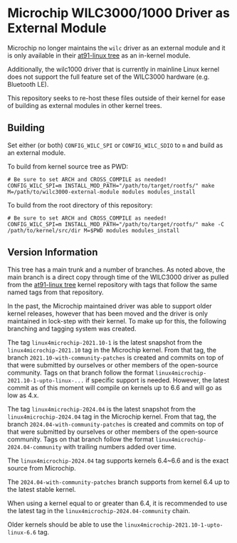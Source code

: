 # Microchip WILC3000/1000 Driver as External Module

Microchip no longer maintains the `wilc` driver as an external module and it is only available in their [at91-linux tree](https://github.com/linux4sam/linux-at91) as an in-kernel module.

Additionally, the wilc1000 driver that is currently in mainline Linux kernel does not support the full feature set of the WILC3000 hardware (e.g. Bluetooth LE).

This repository seeks to re-host these files outside of their kernel for ease of building as external modules in other kernel trees.

## Building
Set either (or both) `CONFIG_WILC_SPI` or `CONFIG_WILC_SDIO` to `m` and build as an external module.

To build from kernel source tree as PWD:

```
# Be sure to set ARCH and CROSS_COMPILE as needed!
CONFIG_WILC_SPI=m INSTALL_MOD_PATH="/path/to/target/rootfs/" make M=/path/to/wilc3000-external-module modules modules_install
```


To build from the root directory of this repository:

```
# Be sure to set ARCH and CROSS_COMPILE as needed!
CONFIG_WILC_SPI=m INSTALL_MOD_PATH="/path/to/target/rootfs/" make -C /path/to/kernel/src/dir M=$PWD modules modules_install
```

## Version Information
This tree has a main trunk and a number of branches. As noted above, the main branch is a direct copy through time of the WILC3000 driver as pulled from the [at91-linux tree](https://github.com/linux4sam/linux-at91) kernel repository with tags that follow the same named tags from that repository.

In the past, the Microchip maintained driver was able to support older kernel releases, however that has been moved and the driver is only maintained in lock-step with their kernel. To make up for this, the following branching and tagging system was created.

The tag `linux4microchip-2021.10-1` is the latest snapshot from the `linux4microchip-2021.10` tag in the Microchip kernel. From that tag, the branch `2021.10-with-community-patches` is created and commits on top of that were submitted by ourselves or other members of the open-source community. Tags on that branch follow the format `linux4microchip-2021.10-1-upto-linux-...` if specific support is needed. However, the latest commit as of this moment will compile on kernels up to 6.6 and will go as low as 4.x.

The tag `linux4microchip-2024.04` is the latest snapshot from the `linux4microchip-2024.04` tag in the Microchip kernel. From that tag, the branch `2024.04-with-community-patches` is created and commits on top of that were submitted by ourselves or other members of the open-source community. Tags on that branch follow the format `linux4microchip-2024.04-community` with trailing numbers added over time.

The `linux4microchip-2024.04` tag supports kernels 6.4~6.6 and is the exact source from Microchip.

The `2024.04-with-community-patches` branch supports from kernel 6.4 up to the latest stable kernel.

When using a kernel equal to or greater than 6.4, it is recommended to use the latest tag in the `linux4microchip-2024.04-community` chain.

Older kernels should be able to use the `linux4microchip-2021.10-1-upto-linux-6.6` tag.
